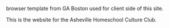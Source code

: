 browser template from GA Boston used for client side of this site.


This is the website for the Asheville Homeschool Culture Club.
